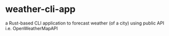 # weather-cli-app
a Rust-based CLI application to forecast weather (of a city) using public API i.e. OpenWeatherMapAPI
